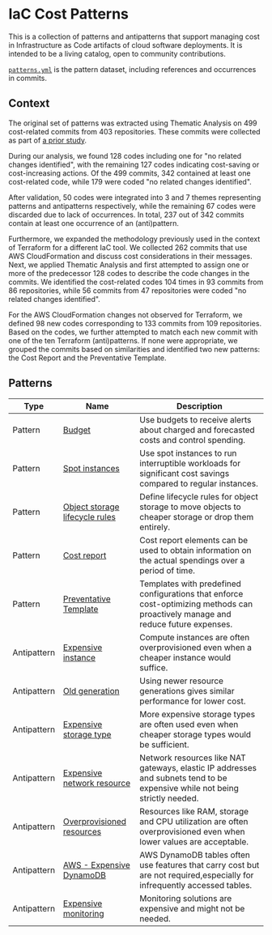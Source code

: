 # IaC Cost Patterns

This is a collection of patterns and antipatterns that support managing cost in Infrastructure as Code artifacts of cloud software deployments. It is intended to be a living catalog, open to community contributions.

[`patterns.yml`](./thematic-analysis/patterns.yml) is the pattern dataset, including references and occurrences in commits.

## Context

The original set of patterns was extracted using Thematic Analysis on 499 cost-related commits from 403 repositories. These commits were collected as part of [a prior study](https://arxiv.org/abs/2304.07531).

During our analysis, we found 128 codes including one for "no related changes identified", with the remaining 127 codes indicating cost-saving or cost-increasing actions. Of the 499 commits, 342 contained at least one cost-related code, while 179 were coded "no related changes identified".

After validation, 50 codes were integrated into 3 and 7 themes representing patterns and antipatterns respectively, while the remaining 67 codes were discarded due to lack of occurrences. In total, 237 out of 342 commits contain at least one occurrence of an (anti)pattern.

Furthermore, we expanded the methodology previously used in the context of Terraform for a different IaC tool. We collected 262 commits that use AWS CloudFormation and discuss cost considerations in their messages. Next, we applied Thematic Analysis and first attempted to assign one or more of the predecessor 128 codes to describe the code changes in the commits. We identified the cost-related codes 104 times in 93 commits from 86 repositories, while 56 commits from 47 repositories were coded "no related changes identified".

For the AWS CloudFormation changes not observed for Terraform, we defined 98 new codes corresponding to 133 commits from 109 repositories. Based on the codes, we further attempted to match each new commit with one of the ten Terraform (anti)patterns. If none were appropriate, we grouped the commits based on similarities and identified two new patterns: the Cost Report and the Preventative Template.

## Patterns

| Type        | Name                                                                                                             | Description                                                                                                                      |
| ----------- | ---------------------------------------------------------------------------------------------------------------- | -------------------------------------------------------------------------------------------------------------------------------- |
| Pattern     | [Budget](https://search-rug.github.io/iac-cost-patterns/budget/)                                                 | Use budgets to receive alerts about charged and forecasted costs and control spending.                                           |
| Pattern     | [Spot instances](https://search-rug.github.io/iac-cost-patterns/spot-instances/)                                 | Use spot instances to run interruptible workloads for significant cost savings compared to regular instances.                    |
| Pattern     | [Object storage lifecycle rules](https://search-rug.github.io/iac-cost-patterns/object-storage-lifecycle-rules/) | Define lifecycle rules for object storage to move objects to cheaper storage or drop them entirely.                              |
| Pattern     | [Cost report](https://search-rug.github.io/iac-cost-patterns/cost-report/)                                       | Cost report elements can be used to obtain information on the actual spendings over a period of time.                            |
| Pattern     | [Preventative Template](https://search-rug.github.io/iac-cost-patterns/preventative-template/)                   | Templates with predefined configurations that enforce cost-optimizing methods can proactively manage and reduce future expenses. |
| Antipattern | [Expensive instance](https://search-rug.github.io/iac-cost-patterns/expensive-instance/)                         | Compute instances are often overprovisioned even when a cheaper instance would suffice.                                          |
| Antipattern | [Old generation](https://search-rug.github.io/iac-cost-patterns/old-generation/)                                 | Using newer resource generations gives similar performance for lower cost.                                                       |
| Antipattern | [Expensive storage type](https://search-rug.github.io/iac-cost-patterns/expensive-storage-type/)                 | More expensive storage types are often used even when cheaper storage types would be sufficient.                                 |
| Antipattern | [Expensive network resource](https://search-rug.github.io/iac-cost-patterns/expensive-network-resource/)         | Network resources like NAT gateways, elastic IP addresses and subnets tend to be expensive while not being strictly needed.      |
| Antipattern | [Overprovisioned resources](https://search-rug.github.io/iac-cost-patterns/overprovisioned-resources/)           | Resources like RAM, storage and CPU utilization are often overprovisioned even when lower values are acceptable.                 |
| Antipattern | [AWS - Expensive DynamoDB](https://search-rug.github.io/iac-cost-patterns/aws-expensive-dynamodb/)               | AWS DynamoDB tables often use features that carry cost but are not required,especially for infrequently accessed tables.         |
| Antipattern | [Expensive monitoring](https://search-rug.github.io/iac-cost-patterns/expensive-monitoring/)                     | Monitoring solutions are expensive and might not be needed.                                                                      |
